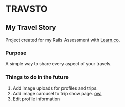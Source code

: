 # TRAVSTO
## My Travel Story
Project created for my Rails Assessment with [Learn.co](https://learn.co/with/thebrianemory).

### Purpose
A simple way to share every aspect of your travels.


### Things to do in the future
1. Add image uploads for profiles and trips.
2. Add image carousel to trip show page. [owl](http://owlgraphic.com/owlcarousel/demos/randomOrder.html)
3. Edit profile information
